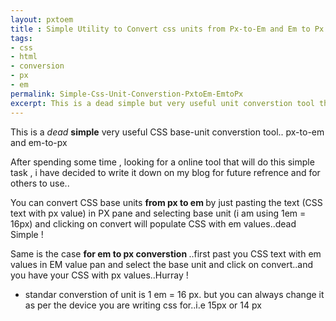```yaml
---
layout: pxtoem
title : Simple Utility to Convert css units from Px-to-Em and Em to Px
tags:
- css
- html
- conversion
- px
- em
permalink: Simple-Css-Unit-Converstion-PxtoEm-EmtoPx
excerpt: This is a dead simple but very useful unit converstion tool that i have created after looking at internet for the conversion of css units from px to em and vice versa ,for responsive mobile UI project...with custom variable to specify that size of 1 em ..standard is 1 em = 16px..but you can always change it as per the devce you are wriing css for..i.e 15px or 14 px
---
```


This is a <em>dead</em> <strong>simple</strong> very useful CSS base-unit converstion tool.. px-to-em and em-to-px

After spending some time , looking for a online tool that will do this simple task , i have decided to write it down on my blog for future refrence and for others to use..

You can convert CSS base units <strong>from px to em </strong> by just pasting the text (CSS text with px value) in PX pane and selecting base unit (i am using 1em = 16px) and clicking on convert will populate CSS with em values..dead Simple !

Same is the case <strong>for em to px converstion </strong> ..first past you CSS text with em values in EM value pan and select the base unit and click on convert..and you have your CSS with px values..Hurray !

* standar converstion of unit is 1 em = 16 px.
  but you can always change it as per the device you are writing css for..i.e 15px or 14 px